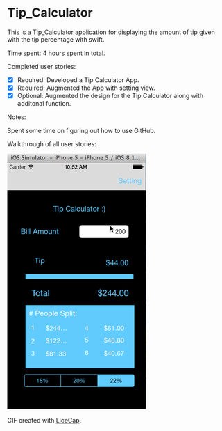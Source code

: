 Tip_Calculator
==============

This is a Tip_Calculator application for displaying the amount of tip given with the tip percentage with swift. 

Time spent: 4 hours spent in total. 

Completed user stories:
* [x] Required: Developed a Tip Calculator App. 
* [x] Required: Augmented the App with setting view. 
* [x] Optional: Augmented the design for the Tip Calculator along with additonal function.

Notes:

Spent some time on figuring out how to use GitHub. 

Walkthrough of all user stories:

![Video Walkthrough](https://github.com/alexcleu/Tip_Calculator_CodePath/blob/master/Tip%20Calculator.gif)

GIF created with [LiceCap](http://www.cockos.com/licecap/).
